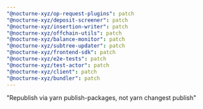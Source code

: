 ```yaml
---
"@nocturne-xyz/op-request-plugins": patch
"@nocturne-xyz/deposit-screener": patch
"@nocturne-xyz/insertion-writer": patch
"@nocturne-xyz/offchain-utils": patch
"@nocturne-xyz/balance-monitor": patch
"@nocturne-xyz/subtree-updater": patch
"@nocturne-xyz/frontend-sdk": patch
"@nocturne-xyz/e2e-tests": patch
"@nocturne-xyz/test-actor": patch
"@nocturne-xyz/client": patch
"@nocturne-xyz/bundler": patch
---
```


"Republish via yarn publish-packages, not yarn changest publish"
